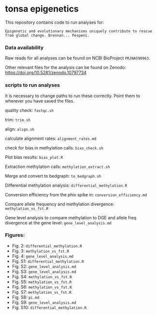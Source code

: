 # tonsa epigenetics

This repository contains code to run analyses for:

`Epigenetic and evolutionary mechanisms uniquely contribute to rescue from global change. Brennan... Pespeni.`

### Data availability

Raw reads for all analyses can be found on NCBI BioProject `PRJNA590963`.

Other relevant files for the analysis can be found on Zenodo: https://doi.org/10.5281/zenodo.10797734


### scripts to run analyses

It is necessary to change paths to run these correctly. Point them to wherever you have saved the files. 

quality check: `fastqc.sh`

trim: `trim.sh`

align: `align.sh`

calculate alignment rates: `alignment_rates.md`

check for bias in methylation calls: `bias_check.sh`

Plot bias results: `bias_plot.R`

Extraction methylation calls: `methylation_extract.sh`

Merge and convert to bedgraph: `to_bedgraph.sh`

Differential methylation analysis: `differential_methylation.R`

Conversion efficiency from the phix spike in: `conversion_efficiency.md`

Compare allele frequency and methylation divergence: `methylation_vs_fst.R` 


Gene level analysis to compare methylation to DGE and allele freq divergence at the gene level: `gene_level_analysis.md`




### Figures:

- Fig. 2: `differential_methylation.R`
- Fig. 3: `methylation_vs_fst.R`
- Fig. 4: `gene_level_analysis.md` 
- Fig. S1: `differential_methylation.R`
- Fig. S2: `gene_level_analysis.md`
- Fig. S3: `gene_level_analysis.md`
- Fig. S4: `methylation_vs_fst.R`
- Fig. S5: `methylation_vs_fst.R`
- Fig. S6: `methylation_vs_fst.R`
- Fig. S7: `methylation_vs_fst.R`
- Fig. S8: `pi.md`
- Fig. S9: `gene_level_analysis.md`
- Fig. S10: `differential_methylation.R`
